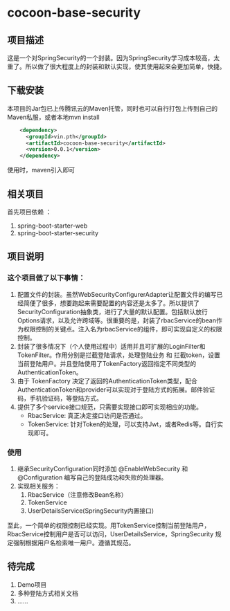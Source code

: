 # cocoon-base-security

## 项目描述
这是一个对SpringSecurity的一个封装。因为SpringSecurity学习成本较高，太重了。所以做了很大程度上的封装和默认实现，使其使用起来会更加简单，快捷。

## 下载安装

本项目的Jar包已上传腾讯云的Maven托管，同时也可以自行打包上传到自己的Maven私服，或者本地mvn install

```xml
    <dependency>
      <groupId>vin.pth</groupId>
      <artifactId>cocoon-base-security</artifactId>
      <version>0.0.1</version>
    </dependency>
```

使用时，maven引入即可

## 相关项目

首先项目依赖 ：

1. spring-boot-starter-web 
2. spring-boot-starter-security 

## 项目说明

### 这个项目做了以下事情：

1. 配置文件的封装。虽然WebSecurityConfigurerAdapter让配置文件的编写已经简便了很多，想要跑起来需要配置的内容还是太多了。所以提供了SecurityConfiguration抽象类，进行了大量的默认配置。包括默认放行Options请求，以及允许跨域等。很重要的是，封装了rbacService的bean作为权限控制的关键点。注入名为rbacService的组件，即可实现自定义的权限控制。
2. 封装了很多情况下（个人使用过程中）适用并且可扩展的LoginFilter和TokenFilter。作用分别是拦截登陆请求，处理登陆业务 和 拦截token，设置当前登陆用户。并且登陆使用了TokenFactory返回指定不同类型的AuthenticationToken。
3. 由于 TokenFactory 决定了返回的AuthenticationToken类型，配合AuthenticationToken和provider可以实现对于登陆方式的拓展。邮件验证码，手机验证码，等登陆方式。
4. 提供了多个service接口规范，只需要实现接口即可实现相应的功能。
   * RbacService: 真正决定接口访问是否通过。
   * TokenService: 针对Token的处理，可以支持Jwt，或者Redis等。自行实现即可。

### 使用

1. 继承SecurityConfiguration同时添加 @EnableWebSecurity 和 @Configuration 编写自己的登陆成功和失败的处理器。
2. 实现相关服务：
   1. RbacService（注意修改Bean名称）
   2. TokenService
   3. UserDetailsService(SpringSecurity内置接口)

至此，一个简单的权限控制已经实现。用TokenService控制当前登陆用户，RbacService控制用户是否可以访问，UserDetailsService，SpringSecurity 规定强制根据用户名检索唯一用户。遵循其规范。



## 待完成

1. Demo项目
2. 多种登陆方式相关文档
3. ......

